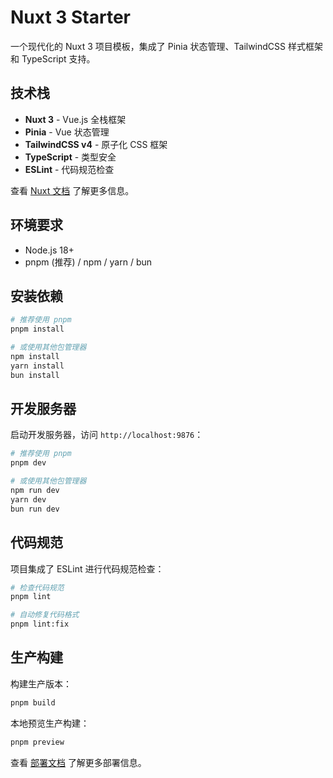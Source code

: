 # Nuxt 3 Starter

一个现代化的 Nuxt 3 项目模板，集成了 Pinia 状态管理、TailwindCSS 样式框架和 TypeScript 支持。

## 技术栈

- **Nuxt 3** - Vue.js 全栈框架
- **Pinia** - Vue 状态管理
- **TailwindCSS v4** - 原子化 CSS 框架
- **TypeScript** - 类型安全
- **ESLint** - 代码规范检查

查看 [Nuxt 文档](https://nuxt.com/docs/getting-started/introduction) 了解更多信息。

## 环境要求

- Node.js 18+
- pnpm (推荐) / npm / yarn / bun

## 安装依赖

```bash
# 推荐使用 pnpm
pnpm install

# 或使用其他包管理器
npm install
yarn install
bun install
```

## 开发服务器

启动开发服务器，访问 `http://localhost:9876`：

```bash
# 推荐使用 pnpm
pnpm dev

# 或使用其他包管理器
npm run dev
yarn dev
bun run dev
```

## 代码规范

项目集成了 ESLint 进行代码规范检查：

```bash
# 检查代码规范
pnpm lint

# 自动修复代码格式
pnpm lint:fix
```

## 生产构建

构建生产版本：

```bash
pnpm build
```

本地预览生产构建：

```bash
pnpm preview
```

查看 [部署文档](https://nuxt.com/docs/getting-started/deployment) 了解更多部署信息。
